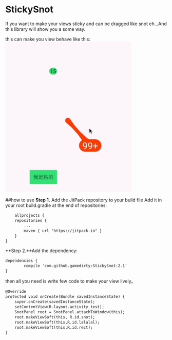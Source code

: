 # StickySnot
If you want to make your views sticky and can be dragged like snot eh...And this library will show you a some way.

this can make you view behave like this:
![image](https://github.com/gamedirty/StickySnot/blob/master/gif/gif.gif?raw=true)

##how to use
**Step 1.** Add the JitPack repository to your build file
Add it in your root build.gradle at the end of repositories:
	
		allprojects {
		repositories {
			...
			maven { url "https://jitpack.io" }
		}
	}
	
**Step 2.**Add the dependency:

	dependencies {
	        compile 'com.github.gamedirty:StickySnot:2.1'
	}

then all you need is write few code to make your view lively。

	@Override
    protected void onCreate(Bundle savedInstanceState) {
        super.onCreate(savedInstanceState);
        setContentView(R.layout.activity_test);
        SnotPanel root = SnotPanel.attachToWindow(this);
        root.makeViewSoft(this, R.id.snot);
        root.makeViewSoft(this,R.id.lalalal);
        root.makeViewSoft(this,R.id.rect);
    }
    